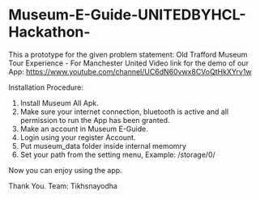 # Museum-E-Guide-UNITEDBYHCL-Hackathon-
This a prototype for the given problem statement: Old Trafford Museum Tour Experience - For Manchester United
Video link for the demo of our App: https://www.youtube.com/channel/UC6dN60vwx8CVoQtHkXYrv1w

Installation Procedure:
  1. Install Museum All Apk.
  2. Make sure your internet connection, bluetooth is active and all permission to run the App has been granted.
  3. Make an account in Museum E-Guide.
  4. Login using your register Account.
  5. Put museum_data folder inside internal memomry
  6. Set your path from the setting menu, Example: /storage/0/
  
 Now you can enjoy using the app.
 
 Thank You.
 Team: Tikhsnayodha
